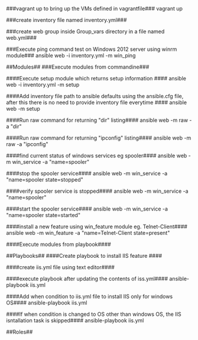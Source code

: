###vagrant up to bring up the VMs defined in vagrantfile###
vagrant up

###create inventory file named inventory.yml###

###create web group inside Group_vars directory in a file named web.yml###

###Execute ping command test on Windows 2012 server using winrm module###
ansible web -i inventory.yml -m win_ping

##Modules##
###Execute modules from commandine###

####Execute setup module which returns setup information ####
ansible web -i inventory.yml -m setup

####Add inventory file path to ansible defaults using the ansible.cfg file, after this there is no need to provide inventory file everytime ####
ansible web -m setup

####Run raw command for returning "dir" listing####
ansible web -m raw -a "dir"

####Run raw command for returning "ipconfig" listing####
ansible web -m raw -a "ipconfig"

####find current status of windows services eg spooler####
ansible web -m win_service -a "name=spooler"

####stop the spooler service####
ansible web -m win_service -a "name=spooler state=stopped"

####verify spooler service is stopped####
ansible web -m win_service -a "name=spooler"

####start the spooler service####
ansible web -m win_service -a "name=spooler state=started"

####install a new feature using win_feature module eg. Telnet-Client####
ansible web -m win_feature -a "name=Telnet-Client state=present"

####Execute modules from playbook####

##Playbooks##
####Create playbook to install IIS feature ####

####create iis.yml file using text editor####

####execute playbook after updating the contents of iss.yml####
ansible-playbook iis.yml

####Add when condition to iis.yml file to install IIS only for windows OS####
ansible-playbook iis.yml

####If when condition is changed to OS other than windows OS, the IIS isntallation task is skipped####
ansible-playbook iis.yml

##Roles##
